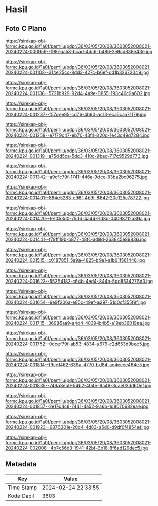# Hasil

## Foto C Plano

https://sirekap-obj-formc.kpu.go.id/1a0f/pemilu/pdpr/36/03/05/20/08/3603052008021-20240224-000959--f98eaa58-bcad-4dc6-b486-2e9cd839e43e.jpg

https://sirekap-obj-formc.kpu.go.id/1a0f/pemilu/pdpr/36/03/05/20/08/3603052008021-20240224-001103--314e25cc-8dd3-427c-b6ef-dd1b32672049.jpg

https://sirekap-obj-formc.kpu.go.id/1a0f/pemilu/pdpr/36/03/05/20/08/3603052008021-20240224-001138--5721b929-92d4-4a9e-8855-193c46c9a602.jpg

https://sirekap-obj-formc.kpu.go.id/1a0f/pemilu/pdpr/36/03/05/20/08/3603052008021-20240224-001237--f57dee95-cd76-4b90-ac13-eca5caa71179.jpg

https://sirekap-obj-formc.kpu.go.id/1a0f/pemilu/pdpr/36/03/05/20/08/3603052008021-20240224-001258--e7f79c47-eb70-43f4-820d-1e43d49d7284.jpg

https://sirekap-obj-formc.kpu.go.id/1a0f/pemilu/pdpr/36/03/05/20/08/3603052008021-20240224-001319--a75dd5ca-5dc3-410c-9bed-717c9529d773.jpg

https://sirekap-obj-formc.kpu.go.id/1a0f/pemilu/pdpr/36/03/05/20/08/3603052008021-20240224-001342--a9cfc79f-1741-446a-9dce-83ba2bc96275.jpg

https://sirekap-obj-formc.kpu.go.id/1a0f/pemilu/pdpr/36/03/05/20/08/3603052008021-20240224-001401--884e5283-e96f-4b9f-8642-20e125c78722.jpg

https://sirekap-obj-formc.kpu.go.id/1a0f/pemilu/pdpr/36/03/05/20/08/3603052008021-20240224-001420--fe1053d0-75dd-4a44-9d8d-04098712a39a.jpg

https://sirekap-obj-formc.kpu.go.id/1a0f/pemilu/pdpr/36/03/05/20/08/3603052008021-20240224-001441--f79ff19b-b877-48fc-ad8d-263845e89836.jpg

https://sirekap-obj-formc.kpu.go.id/1a0f/pemilu/pdpr/36/03/05/20/08/3603052008021-20240224-001515--c0187851-5a9a-4825-b9e1-a1b61f561448.jpg

https://sirekap-obj-formc.kpu.go.id/1a0f/pemilu/pdpr/36/03/05/20/08/3603052008021-20240224-001623--55254182-c64b-4ed4-844b-5dd8534276d3.jpg

https://sirekap-obj-formc.kpu.go.id/1a0f/pemilu/pdpr/36/03/05/20/08/3603052008021-20240224-001654--9e9f206a-e85c-49ef-a297-51d0cf355f9f.jpg

https://sirekap-obj-formc.kpu.go.id/1a0f/pemilu/pdpr/36/03/05/20/08/3603052008021-20240224-001715--36985aa9-a4d4-4839-b4b5-a19eb36019aa.jpg

https://sirekap-obj-formc.kpu.go.id/1a0f/pemilu/pdpr/36/03/05/20/08/3603052008021-20240224-001752--0dcef79f-ab53-4834-a679-c2d653d9bec5.jpg

https://sirekap-obj-formc.kpu.go.id/1a0f/pemilu/pdpr/36/03/05/20/08/3603052008021-20240224-001814--f9cef462-639a-4770-bd84-ae4ecee464e5.jpg

https://sirekap-obj-formc.kpu.go.id/1a0f/pemilu/pdpr/36/03/05/20/08/3603052008021-20240224-001835--746a8eb0-54b2-404e-9a46-3cae03dd60ef.jpg

https://sirekap-obj-formc.kpu.go.id/1a0f/pemilu/pdpr/36/03/05/20/08/3603052008021-20240224-001857--2e17d4c8-7441-4a52-9a6b-1d8070682eae.jpg

https://sirekap-obj-formc.kpu.go.id/1a0f/pemilu/pdpr/36/03/05/20/08/3603052008021-20240224-001923--6876301e-20c4-4d83-a5d0-d9df0f4854ef.jpg

https://sirekap-obj-formc.kpu.go.id/1a0f/pemilu/pdpr/36/03/05/20/08/3603052008021-20240224-002008--4b7c56d3-1941-42bf-8b18-8f6ad129dec5.jpg


## Metadata

| Key        | Value               |
| ---------- | ------------------- |
| Time Stamp | 2024-02-24 22:33:55 |
| Kode Dapil | 3603                |




